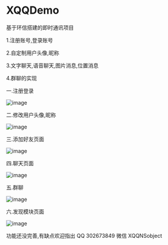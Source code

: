 # XQQDemo
基于环信搭建的即时通讯项目  

1.注册账号,登录账号

2.自定制用户头像,昵称

3.文字聊天,语音聊天,图片消息,位置消息 

4.群聊的实现 


一.注册登录

![image](https://github.com/xiaogehenjimo/XQQDemo/blob/master/login.gif)



二.修改用户头像,昵称

![image](https://github.com/xiaogehenjimo/XQQDemo/blob/master/changeicon.gif)


三.添加好友页面

![image](https://github.com/xiaogehenjimo/XQQDemo/blob/master/addfriend.gif)


四.聊天页面

![image](https://github.com/xiaogehenjimo/XQQDemo/blob/master/chat.gif)


五.群聊

![image](https://github.com/xiaogehenjimo/XQQDemo/blob/master/group.gif)


六.发现模块页面

![image](https://github.com/xiaogehenjimo/XQQDemo/blob/master/faxian.gif)



功能还没完善,有缺点欢迎指出 QQ 302673849 微信 XQQNSobject
